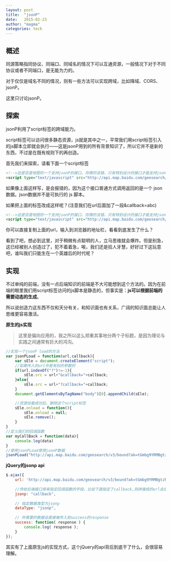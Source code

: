 ```yaml
---
layout: post
title:  "jsonP"
date:   2015-02-23 
author: "magma"
categories: teck
---
```

## 概述
同源策略指同协议、同端口、同域名的情况下可以互通资源，一般情况下对于不同协议或者不同端口，是无能为力的。

对于仅仅是域名不同的情况，则有一些方法可以实现跨域，比如降域、CORS、jsonP。

这里只讨论jsonP。

## 探索
jsonP利用了script标签的跨域能力。

script标签可以访问很多静态资源，js就是其中之一，平常我们用script标签引入的js脚本立即就会执行——这是jsonP用到的所有背景知识了，所以它并不是新的东西，不过是在既有规则下的再创造。

首先我们来探索，请看下面一个script标签

```html
<!-->这是百度地图的一个支持jsonP的接口，你猜的没错，只有特别设计的接口才能支持jsonP<-->
<script type="text/javascript" src="http://api.map.baidu.com/geosearch/v3/bound?ak=tGmbg9YRMBgtzh6xevg2SQdl&geotable_id=105956&bounds=119.686,38.770;125.49,43.000"></script>
```
如果像上面这样写，是会报错的，因为这个接口普通方式调用返回的是一个 json 数据。json数据并不是可执行的 js 脚本。

如果把上面的标签改成这样呢？(注意我们在url后面加了一段&callback=abc)

```html
<!-->这是百度地图的一个支持jsonP的接口，你猜的没错，只有特别设计的接口才能支持jsonP<-->
<script type="text/javascript" src="http://api.map.baidu.com/geosearch/v3/bound?ak=tGmbg9YRMBgtzh6xevg2SQdl&geotable_id=105956&bounds=119.686,38.770;125.49,43.000&callback=abc"></script>
```
你可以直接复制上面的url，输入到浏览器的地址栏，看看到底发生了什么？

看到了吧，想必到这里，对于稍微有点聪明的人，立马思维就会爆炸。但是别急，这已经被别人创造过了，犯不着着急，唉，我们还是拾人牙慧，好好过下这玩意吧，谁叫我们只能生在一个英雄后的时代呢？

## 实现

不过单纯的前端，没有一点后端知识的前端是不大可能想到这个方法的。因为在前端的眼里我们用script标签访问的js脚本是静态的，但事实是：**js可以根据前端的需要动态的生成**。

所以说创造力这东西不仅和天分有关，和知识面也有关系，广阔的知识面总能让人思维更容易激活。

**原生的js实现**

>这里是偏向应用的，我之所以这么郑重其事地分两个子标题，是因为理论与实践之间通常有巨大的鸿沟。

```javascript
//实现一个jsonP load的方法
var jsonPLoad = function(url,callback){
	var sEle = document.createElement("script");
	//如果传入的url中是有别的参数的
	if(url.indexOf("?")!=-1){
		sEle.src = url+"&callback="+callback;
	}else{
		sEle.src = url+"?callback="+callback;
	}
	document.getElementsByTagName("body")[0].appendChild(sEle);

	//资源加载成功后，删除这个script标签
	sEle.onload = function(){
		sEle.onload = null;
		sEle.remove();
	}
}
//定义我们的回调函数
var myCallBack = function(data){
	console.log(data)
}
//使用jsonPLoad使用jsonP数据
jsonPLoad("http://api.map.baidu.com/geosearch/v3/bound?ak=tGmbg9YRMBgtzh6xevg2SQdl&geotable_id=105956&bounds=119.686,38.770;125.49,43.000",'myCallBack')
```

**jQuery的jsonp api**

```javascript
$.ajax({
    url: 'http://api.map.baidu.com/geosearch/v3/bound?ak=tGmbg9YRMBgtzh6xevg2SQdl&geotable_id=105956&bounds=119.686,38.770;125.49,43.000',
 
    //传给后端接口用来指定回调函数的字段，比如下面指定了callback,则拼接成的url会是...&callback=yourfunction
    jsonp: "callback",
 
    // 指定数据类型为jsonp
    dataType: "jsonp",
 
    // 所需要的数据会直接被传入到success的response
    success: function( response ) {
        console.log( response );
    }
});

```
其实有了上面原生js的实现方式，这个jQuery的api背后到底干了什么，会很容易理解。